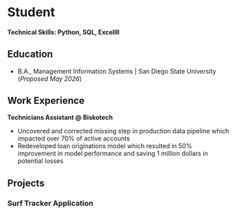 # Student

#### Technical Skills: Python, SQL, Excellll

## Education	        		
- B.A., Management Information Systems | San Diego State University (_Proposed May 2026_)

## Work Experience
**Technicians Assistant @ Biskotech**
- Uncovered and corrected missing step in production data pipeline which impacted over 70% of active accounts
- Redeveloped loan originations model which resulted in 50% improvement in model performance and saving 1 million dollars in potential losses

## Projects
### Surf Tracker Application

